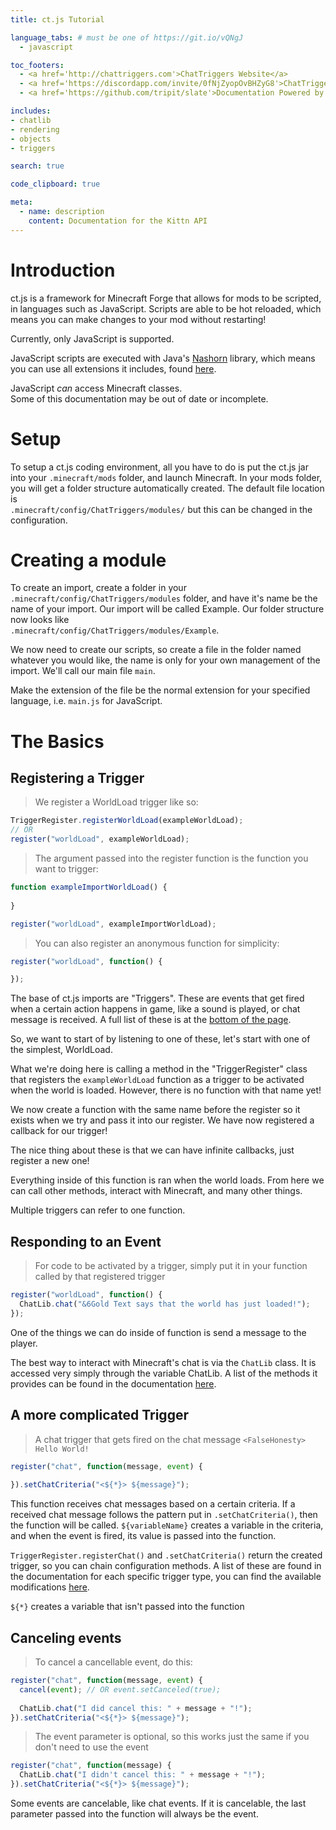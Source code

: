 ```yaml
---
title: ct.js Tutorial

language_tabs: # must be one of https://git.io/vQNgJ
  - javascript

toc_footers:
  - <a href='http://chattriggers.com'>ChatTriggers Website</a>
  - <a href='https://discordapp.com/invite/0fNjZyopOvBHZyG8'>ChatTriggers Discord</a>
  - <a href='https://github.com/tripit/slate'>Documentation Powered by Slate</a>

includes:
- chatlib
- rendering
- objects
- triggers

search: true

code_clipboard: true

meta:
  - name: description
    content: Documentation for the Kittn API
---
```


# Introduction

ct.js is a framework for Minecraft Forge that allows for mods to be scripted, in languages such as JavaScript.
Scripts are able to be hot reloaded, which means you can make changes to your mod without restarting!

<aside class="warning">Currently, only JavaScript is supported.</aside>

JavaScript scripts are executed with Java's [Nashorn](http://openjdk.java.net/projects/nashorn/) library,
which means you can use all extensions it includes, found [here](https://wiki.openjdk.java.net/display/Nashorn/Nashorn+extensions).

<aside class="success">JavaScript <em>can</em> access Minecraft classes.</aside>

<aside class="warning">Some of this documentation may be out of date or incomplete.</aside>

# Setup

To setup a ct.js coding environment, all you have to do is put the ct.js jar into your `.minecraft/mods` folder, and launch 
Minecraft. In your mods folder, you will get a folder structure automatically created. The default file location is<br/>
 `.minecraft/config/ChatTriggers/modules/` but this can be changed in the configuration.
 
# Creating a module

To create an import, create a folder in your `.minecraft/config/ChatTriggers/modules` folder, and have it's name be the name
of your import. Our import will be called Example. Our folder structure now looks like<br/> `.minecraft/config/ChatTriggers/modules/Example`.

We now need to create our scripts, so create a file in the folder named whatever you would like, the name is only for your
own management of the import. We'll call our main file `main`.

<aside class="notice">
Make the extension of the file be the normal extension for your specified language, i.e. <code>main.js</code> for JavaScript.
</aside>

# The Basics

## Registering a Trigger

>We register a WorldLoad trigger like so:

```javascript
TriggerRegister.registerWorldLoad(exampleWorldLoad);
// OR
register("worldLoad", exampleWorldLoad);
```

>The argument passed into the register function is the function you want to trigger:

```javascript
function exampleImportWorldLoad() {
  
}

register("worldLoad", exampleImportWorldLoad);
```

>You can also register an anonymous function for simplicity:

```javascript
register("worldLoad", function() {

});
```

The base of ct.js imports are "Triggers". These are events that get fired when a certain action happens in game,
like a sound is played, or chat message is received. A full list of these is at the [bottom of the page](#triggers).
 
So, we want to start of by listening to one of these, let's start with one of the simplest, WorldLoad.

What we're doing here is calling a method in the "TriggerRegister" class that registers the `exampleWorldLoad` function as a trigger
to be activated when the world is loaded. However, there is no function with that name yet!

We now create a function with the same name before the register so it exists when we try and pass it into our register. We have now registered a callback for our trigger! 

<aside class="notice">The nice thing about these is that we can have infinite callbacks, just register a new one!</aside>

Everything inside of this function is ran when the world loads. From here we can call other methods, interact with Minecraft,
and many other things. 

<aside class="notice">Multiple triggers can refer to one function.</aside>

## Responding to an Event

>For code to be activated by a trigger, simply put it in your function called by that registered trigger

```javascript
register("worldLoad", function() {
  ChatLib.chat("&6Gold Text says that the world has just loaded!");
});
```


One of the things we can do inside of function is send a message to the player.

The best way to interact with Minecraft's chat is via the `ChatLib` class. It is accessed very simply through the
variable ChatLib. A list of the methods it provides can be found in the documentation [here](http://chattriggers.com/javadocs/com/chattriggers/ctjs/minecraft/libs/ChatLib.html).

## A more complicated Trigger

>A chat trigger that gets fired on the chat message <code>&lt;FalseHonesty&gt; Hello World!</code>

```javascript
register("chat", function(message, event) {
  
}).setChatCriteria("<${*}> ${message}");
```

This function receives chat messages based on a certain criteria. If a received chat message follows the pattern
put in `.setChatCriteria()`, then the function will be called. `${variableName}` creates a variable in the criteria, and when the event
is fired, its value is passed into the function.

`TriggerRegister.registerChat()` and `.setChatCriteria()` return the created trigger, so you can chain configuration methods.
A list of these are found in the documentation for each specific trigger type, you can find the available modifications
[here](http://ct.kerbybit.com/ct.js/com/chattriggers/ctjs/triggers/TriggerRegister.html#registerChat-java.lang.String-).

<aside class="notice"><code>${*}</code> creates a variable that isn't passed into the function</aside>

## Canceling events

>To cancel a cancellable event, do this:

```javascript
register("chat", function(message, event) {
  cancel(event); // OR event.setCanceled(true);
  
  ChatLib.chat("I did cancel this: " + message + "!");
}).setChatCriteria("<${*}> ${message}");
```

>The event parameter is optional, so this works just the same if you don't need to use the event

```javascript
register("chat", function(message) {
  ChatLib.chat("I didn't cancel this: " + message + "!");
}).setChatCriteria("<${*}> ${message}");
```

Some events are cancelable, like chat events. If it is cancelable, the last parameter passed into the function will always
be the event.
